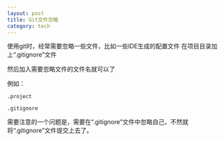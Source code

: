 ```yaml
---
layout: post
title: Git文件忽略
category: tech
---
```

使用git时，经常需要忽略一些文件，比如一些IDE生成的配置文件
在项目目录加上“.gitignore”文件

然后加入需要忽略文件的文件名就可以了

例如：

```
.project

.gitignore
```

需要注意的一个问题是，需要在“.gitignore”文件中忽略自己，不然就将“.gitignore”文件提交上去了。
